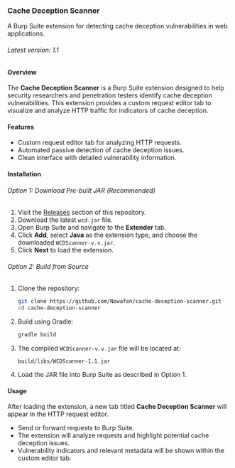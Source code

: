 ### Cache Deception Scanner
A Burp Suite extension for detecting cache deception vulnerabilities in web applications.
###### Latest version: 1.1

#### Overview

The **Cache Deception Scanner** is a Burp Suite extension designed to help security researchers and penetration testers identify cache deception vulnerabilities. This extension provides a custom request editor tab to visualize and analyze HTTP traffic for indicators of cache deception.

#### Features

- Custom request editor tab for analyzing HTTP requests.
- Automated passive detection of cache deception issues.
- Clean interface with detailed vulnerability information.

#### Installation

###### Option 1: Download Pre-built JAR (Recommended)

1. Visit the [Releases](https://github.com/Nowafen/cache-deception-scanner/releases) section of this repository.
2. Download the latest `wcd.jar` file.
3. Open Burp Suite and navigate to the **Extender** tab.
4. Click **Add**, select **Java** as the extension type, and choose the downloaded `WCDScanner-v.v.jar`.
5. Click **Next** to load the extension.

###### Option 2: Build from Source

1. Clone the repository:
   ```bash
   git clone https://github.com/Nowafen/cache-deception-scanner.git
   cd cache-deception-scanner
   ```
2. Build using Gradle:
   ```bash
   gradle build
   ```
3. The compiled `WCDScanner-v.v.jar` file will be located at:
   ```
   build/libs/WCDScanner-1.1.jar
   ```
4. Load the JAR file into Burp Suite as described in Option 1.

#### Usage

After loading the extension, a new tab titled **Cache Deception Scanner** will appear in the HTTP request editor.

- Send or forward requests to Burp Suite.
- The extension will analyze requests and highlight potential cache deception issues.
- Vulnerability indicators and relevant metadata will be shown within the custom editor tab.

